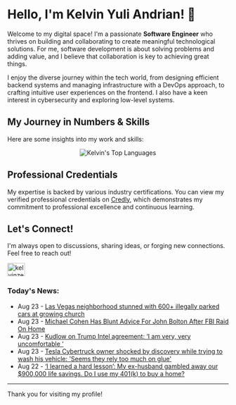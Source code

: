 # Hello, I'm Kelvin Yuli Andrian! 👋

Welcome to my digital space! I'm a passionate **Software Engineer** who thrives on building and collaborating to create meaningful technological solutions. For me, software development is about solving problems and adding value, and I believe that collaboration is key to achieving great things.

I enjoy the diverse journey within the tech world, from designing efficient backend systems and managing infrastructure with a DevOps approach, to crafting intuitive user experiences on the frontend. I also have a keen interest in cybersecurity and exploring low-level systems.

## My Journey in Numbers & Skills

Here are some insights into my work and skills:

<p align="center">
  <img src="https://github-readme-stats.vercel.app/api/top-langs/?username=kelvinzer0&layout=compact&theme=radical" alt="Kelvin's Top Languages" />
</p>

## Professional Credentials

My expertise is backed by various industry certifications. You can view my verified professional credentials on [Credly](https://www.credly.com/users/kelvin-yuli-andrian/badges), which demonstrates my commitment to professional excellence and continuous learning.

## Let's Connect!

I'm always open to discussions, sharing ideas, or forging new connections. Feel free to reach out!

<p align="left">
    <a href="https://linkedin.com/in/kelvinzero" target="blank"><img align="center" src="https://cdn.jsdelivr.net/npm/simple-icons@3.0.1/icons/linkedin.svg" alt="kelvinzero" height="30" width="40" /></a>
</p>

### Today's News:

<!-- feed start -->
- Aug 23 - [Las Vegas neighborhood stunned with 600+ illegally parked cars at growing church](https://www.yahoo.com/news/articles/las-vegas-neighborhood-stunned-600-060949590.html)
- Aug 23 - [Michael Cohen Has Blunt Advice For John Bolton After FBI Raid On Home](https://www.yahoo.com/news/articles/michael-cohen-blunt-advice-john-054824698.html)
- Aug 23 - [Kudlow on Trump Intel agreement: ‘I am very, very uncomfortable ‘](https://finance.yahoo.com/news/kudlow-trump-intel-agreement-am-013200571.html)
- Aug 23 - [Tesla Cybertruck owner shocked by discovery while trying to wash his vehicle: 'Seems they rely too much on glue'](https://autos.yahoo.com/articles/tesla-cybertruck-owner-shocked-discovery-004500466.html)
- Aug 22 - [‘I learned a hard lesson’: My ex-husband gambled away our $900,000 life savings. Do I use my 401(k) to buy a home?](https://finance.yahoo.com/news/learned-hard-lesson-ex-husband-231400092.html)
<!-- feed end -->

---

Thank you for visiting my profile!
